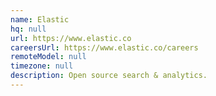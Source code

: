 ```yaml
---
name: Elastic
hq: null
url: https://www.elastic.co
careersUrl: https://www.elastic.co/careers
remoteModel: null
timezone: null
description: Open source search & analytics.
---
```

